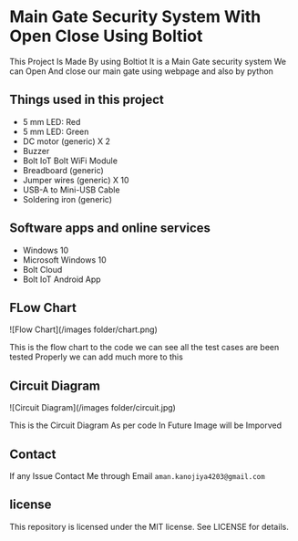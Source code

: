 
 # Main Gate Security System With Open Close Using Boltiot 

<p>This Project Is Made By using Boltiot It is a Main Gate security system We can Open And close our main gate using webpage and also by python</p>

## Things used in this project
- 5 mm LED: Red
- 5 mm LED: Green
- DC motor (generic) X 2
- Buzzer
- Bolt IoT Bolt WiFi Module
- Breadboard (generic)
- Jumper wires (generic) X 10
- USB-A to Mini-USB Cable
- Soldering iron (generic)

## Software apps and online services
- Windows 10	
- Microsoft Windows 10
- Bolt Cloud	
- Bolt IoT Android App	

## FLow Chart

![Flow Chart](/images folder/chart.png)

This is the flow chart to the code we can see all the test cases are been tested Properly 
we can add much more to this 

## Circuit Diagram

![Circuit Diagram](/images folder/circuit.jpg)

This is the Circuit Diagram As per code In Future Image will be Imporved 

## Contact

If any Issue Contact Me through Email `aman.kanojiya4203@gmail.com`

## license

This repository is licensed under the MIT license.
See LICENSE for details.